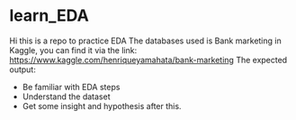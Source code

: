 # learn_EDA
Hi this is a repo to practice EDA
The databases used is Bank marketing in Kaggle, you can find it via the link: https://www.kaggle.com/henriqueyamahata/bank-marketing
The expected output:
- Be familiar with EDA steps
- Understand the dataset
- Get some insight and hypothesis after this.
